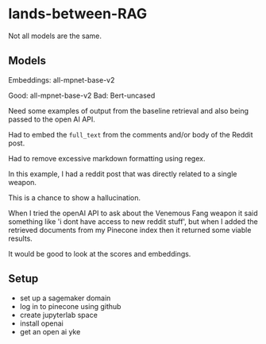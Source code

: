 # lands-between-RAG

Not all models are the same.

## Models

Embeddings: all-mpnet-base-v2

Good: all-mpnet-base-v2
Bad: Bert-uncased

Need some examples of output from the baseline retrieval and also being passed to the open AI API.

Had to embed the `full_text` from the comments and/or body of the Reddit post.

Had to remove excessive markdown formatting using regex.

In this example, I had a reddit post that was directly related to a single weapon.

This is a chance to show a hallucination.

When I tried the openAI API to ask about the Venemous Fang weapon it said something like 'i dont have access to new reddit stuff', but when I added the retrieved documents from my Pinecone index then it returned some viable results.

It would be good to look at the scores and embeddings.

## Setup

+ set up a sagemaker domain
+ log in to pinecone using github
+ create jupyterlab space
+ install openai
+ get an open ai yke